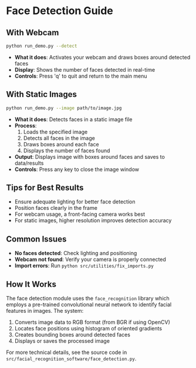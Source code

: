 # Face Detection Guide

## With Webcam
```bash
python run_demo.py --detect
```

- **What it does**: Activates your webcam and draws boxes around detected faces
- **Display**: Shows the number of faces detected in real-time
- **Controls**: Press 'q' to quit and return to the main menu

## With Static Images
```bash
python run_demo.py --image path/to/image.jpg
```

- **What it does**: Detects faces in a static image file
- **Process**:
  1. Loads the specified image
  2. Detects all faces in the image
  3. Draws boxes around each face
  4. Displays the number of faces found
- **Output**: Displays image with boxes around faces and saves to data/results
- **Controls**: Press any key to close the image window

## Tips for Best Results

- Ensure adequate lighting for better face detection
- Position faces clearly in the frame
- For webcam usage, a front-facing camera works best
- For static images, higher resolution improves detection accuracy

## Common Issues

- **No faces detected**: Check lighting and positioning
- **Webcam not found**: Verify your camera is properly connected
- **Import errors**: Run `python src/utilities/fix_imports.py`

## How It Works

The face detection module uses the `face_recognition` library which employs a pre-trained convolutional neural network to identify facial features in images. The system:

1. Converts image data to RGB format (from BGR if using OpenCV)
2. Locates face positions using histogram of oriented gradients
3. Creates bounding boxes around detected faces
4. Displays or saves the processed image

For more technical details, see the source code in `src/facial_recognition_software/face_detection.py`.

